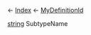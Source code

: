 ← [Index](Api-Index) ← [MyDefinitionId](VRage.Game.MyDefinitionId)

[string](System.String) SubtypeName

